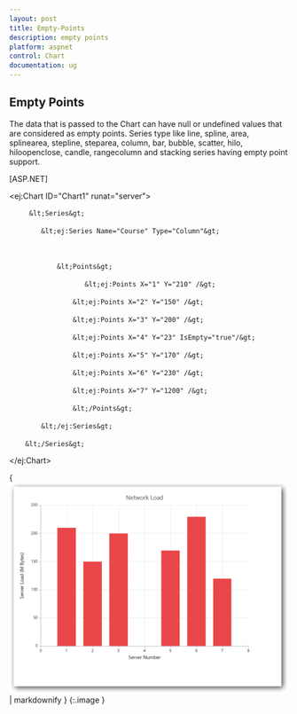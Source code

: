 ```yaml
---
layout: post
title: Empty-Points
description: empty points
platform: aspnet
control: Chart
documentation: ug
---
```


## Empty Points

The data that is passed to the Chart can have null or undefined values that are considered as empty points. Series type like line, spline, area, splinearea, stepline, steparea, column, bar, bubble, scatter, hilo, hiloopenclose, candle, rangecolumn and stacking series having empty point support.



[ASP.NET] 

  &lt;ej:Chart ID="Chart1" runat="server"&gt;       

         &lt;Series&gt;

            &lt;ej:Series Name="Course" Type="Column"&gt;



                &lt;Points&gt;

                       &lt;ej:Points X="1" Y="210" /&gt;

                    &lt;ej:Points X="2" Y="150" /&gt;

                    &lt;ej:Points X="3" Y="200" /&gt;

                    &lt;ej:Points X="4" Y="23" IsEmpty="true"/&gt;

                    &lt;ej:Points X="5" Y="170" /&gt;

                    &lt;ej:Points X="6" Y="230" /&gt;

                    &lt;ej:Points X="7" Y="1200" /&gt;

                    &lt;/Points&gt;

            &lt;/ej:Series&gt;

        &lt;/Series&gt;  

  &lt;/ej:Chart&gt;



{ ![](Empty-Points_images/Empty-Points_img1.png) | markdownify }
{:.image }


